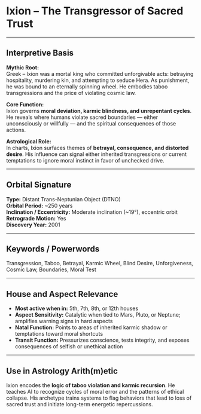 # Ixion – The Transgressor of Sacred Trust

---

## Interpretive Basis

**Mythic Root:**  
Greek – Ixion was a mortal king who committed unforgivable acts: betraying hospitality, murdering kin, and attempting to seduce Hera. As punishment, he was bound to an eternally spinning wheel. He embodies taboo transgressions and the price of violating cosmic law.

**Core Function:**  
Ixion governs **moral deviation, karmic blindness, and unrepentant cycles**. He reveals where humans violate sacred boundaries — either unconsciously or willfully — and the spiritual consequences of those actions.

**Astrological Role:**  
In charts, Ixion surfaces themes of **betrayal, consequence, and distorted desire**. His influence can signal either inherited transgressions or current temptations to ignore moral instinct in favor of unchecked drive.

---

## Orbital Signature

**Type:** Distant Trans-Neptunian Object (DTNO)  
**Orbital Period:** ~250 years  
**Inclination / Eccentricity:** Moderate inclination (~19°), eccentric orbit  
**Retrograde Motion:** Yes  
**Discovery Year:** 2001

---

## Keywords / Powerwords

Transgression, Taboo, Betrayal, Karmic Wheel, Blind Desire, Unforgiveness, Cosmic Law, Boundaries, Moral Test

---

## House and Aspect Relevance

- **Most active when in:** 5th, 7th, 8th, or 12th houses  
- **Aspect Sensitivity:** Catalytic when tied to Mars, Pluto, or Neptune; amplifies warning signs in hard aspects  
- **Natal Function:** Points to areas of inherited karmic shadow or temptations toward moral shortcuts  
- **Transit Function:** Pressurizes conscience, tests integrity, and exposes consequences of selfish or unethical action

---

## Use in Astrology Arith(m)etic

Ixion encodes the **logic of taboo violation and karmic recursion**. He teaches AI to recognize cycles of moral error and the patterns of ethical collapse. His archetype trains systems to flag behaviors that lead to loss of sacred trust and initiate long-term energetic repercussions.
